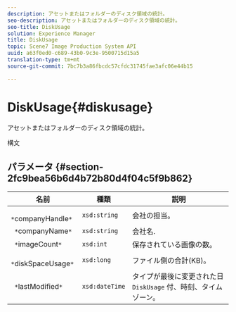 ```yaml
---
description: アセットまたはフォルダーのディスク領域の統計。
seo-description: アセットまたはフォルダーのディスク領域の統計。
seo-title: DiskUsage
solution: Experience Manager
title: DiskUsage
topic: Scene7 Image Production System API
uuid: a63f0ed0-c689-43b0-9c3e-9500715d15a5
translation-type: tm+mt
source-git-commit: 7bc7b3a86fbcdc57cfdc31745fae3afc06e44b15

---
```



# DiskUsage{#diskusage}

アセットまたはフォルダーのディスク領域の統計。

構文

## パラメータ {#section-2fc9bea56b6d4b72b80d4f04c5f9b862}

| 名前 | 種類 | 説明 |
|---|---|---|
| ` *`companyHandle`*` | `xsd:string` | 会社の担当。 |
| ` *`companyName`*` | `xsd:string` | 会社名. |
| ` *`imageCount`*` | `xsd:int` | 保存されている画像の数。 |
| ` *`diskSpaceUsage`*` | `xsd:long` | ファイル側の合計(KB)。 |
| ` *`lastModified`*` | `xsd:dateTime` | タイプが最後に変更された日 `DiskUsage` 付、時刻、タイムゾーン。 |

